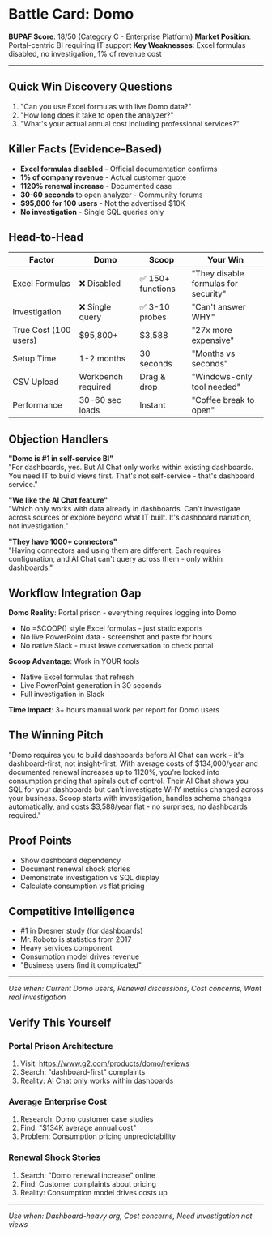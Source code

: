 # Battle Card: Domo

**BUPAF Score**: 18/50 (Category C - Enterprise Platform)
**Market Position**: Portal-centric BI requiring IT support
**Key Weaknesses**: Excel formulas disabled, no investigation, 1% of revenue cost

---

## Quick Win Discovery Questions
1. "Can you use Excel formulas with live Domo data?"
2. "How long does it take to open the analyzer?"
3. "What's your actual annual cost including professional services?"

## Killer Facts (Evidence-Based)
- **Excel formulas disabled** - Official documentation confirms
- **1% of company revenue** - Actual customer quote
- **1120% renewal increase** - Documented case
- **30-60 seconds** to open analyzer - Community forums
- **$95,800 for 100 users** - Not the advertised $10K
- **No investigation** - Single SQL queries only

## Head-to-Head

| Factor | Domo | Scoop | Your Win |
|--------|------|-------|----------|
| Excel Formulas | ❌ Disabled | ✅ 150+ functions | "They disable formulas for security" |
| Investigation | ❌ Single query | ✅ 3-10 probes | "Can't answer WHY" |
| True Cost (100 users) | $95,800+ | $3,588 | "27x more expensive" |
| Setup Time | 1-2 months | 30 seconds | "Months vs seconds" |
| CSV Upload | Workbench required | Drag & drop | "Windows-only tool needed" |
| Performance | 30-60 sec loads | Instant | "Coffee break to open" |

## Objection Handlers

**"Domo is #1 in self-service BI"**  
"For dashboards, yes. But AI Chat only works within existing dashboards. You need IT to build views first. That's not self-service - that's dashboard service."

**"We like the AI Chat feature"**  
"Which only works with data already in dashboards. Can't investigate across sources or explore beyond what IT built. It's dashboard narration, not investigation."

**"They have 1000+ connectors"**  
"Having connectors and using them are different. Each requires configuration, and AI Chat can't query across them - only within dashboards."

## Workflow Integration Gap

**Domo Reality**: Portal prison - everything requires logging into Domo
- No =SCOOP() style Excel formulas - just static exports
- No live PowerPoint data - screenshot and paste for hours
- No native Slack - must leave conversation to check portal

**Scoop Advantage**: Work in YOUR tools
- Native Excel formulas that refresh
- Live PowerPoint generation in 30 seconds
- Full investigation in Slack

**Time Impact**: 3+ hours manual work per report for Domo users

## The Winning Pitch
"Domo requires you to build dashboards before AI Chat can work - it's dashboard-first, not insight-first. With average costs of $134,000/year and documented renewal increases up to 1120%, you're locked into consumption pricing that spirals out of control. Their AI Chat shows you SQL for your dashboards but can't investigate WHY metrics changed across your business. Scoop starts with investigation, handles schema changes automatically, and costs $3,588/year flat - no surprises, no dashboards required."

## Proof Points
- Show dashboard dependency
- Document renewal shock stories
- Demonstrate investigation vs SQL display
- Calculate consumption vs flat pricing

## Competitive Intelligence
- #1 in Dresner study (for dashboards)
- Mr. Roboto is statistics from 2017
- Heavy services component
- Consumption model drives revenue
- "Business users find it complicated"

---
*Use when: Current Domo users, Renewal discussions, Cost concerns, Want real investigation*
## Verify This Yourself

### Portal Prison Architecture
1. Visit: https://www.g2.com/products/domo/reviews
2. Search: "dashboard-first" complaints
3. Reality: AI Chat only works within dashboards

### Average Enterprise Cost
1. Research: Domo customer case studies
2. Find: "$134K average annual cost"
3. Problem: Consumption pricing unpredictability

### Renewal Shock Stories
1. Search: "Domo renewal increase" online
2. Find: Customer complaints about pricing
3. Reality: Consumption model drives costs up

---

*Use when: Dashboard-heavy org, Cost concerns, Need investigation not views*
